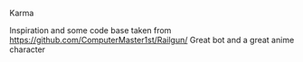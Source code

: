 Karma

Inspiration and some code base taken from https://github.com/ComputerMaster1st/Railgun/ Great bot and a great anime character
